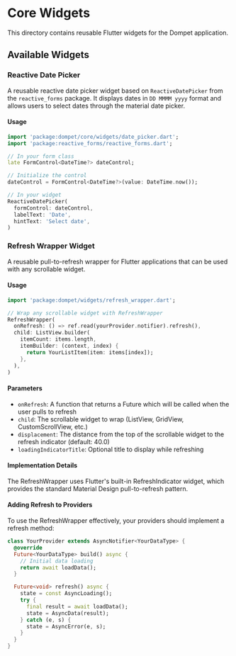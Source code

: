 # Core Widgets

This directory contains reusable Flutter widgets for the Dompet application.

## Available Widgets

### Reactive Date Picker
A reusable reactive date picker widget based on `ReactiveDatePicker` from the `reactive_forms` package. It displays dates in `DD MMMM yyyy` format and allows users to select dates through the material date picker.

#### Usage
```dart
import 'package:dompet/core/widgets/date_picker.dart';
import 'package:reactive_forms/reactive_forms.dart';

// In your form class
late FormControl<DateTime?> dateControl;

// Initialize the control
dateControl = FormControl<DateTime?>(value: DateTime.now());

// In your widget
ReactiveDatePicker(
  formControl: dateControl,
  labelText: 'Date',
  hintText: 'Select date',
)
```

### Refresh Wrapper Widget
A reusable pull-to-refresh wrapper for Flutter applications that can be used with any scrollable widget.

#### Usage

```dart
import 'package:dompet/widgets/refresh_wrapper.dart';

// Wrap any scrollable widget with RefreshWrapper
RefreshWrapper(
  onRefresh: () => ref.read(yourProvider.notifier).refresh(),
  child: ListView.builder(
    itemCount: items.length,
    itemBuilder: (context, index) {
      return YourListItem(item: items[index]);
    },
  ),
)
```

#### Parameters

- `onRefresh`: A function that returns a Future<void> which will be called when the user pulls to refresh
- `child`: The scrollable widget to wrap (ListView, GridView, CustomScrollView, etc.)
- `displacement`: The distance from the top of the scrollable widget to the refresh indicator (default: 40.0)
- `loadingIndicatorTitle`: Optional title to display while refreshing

#### Implementation Details

The RefreshWrapper uses Flutter's built-in RefreshIndicator widget, which provides the standard Material Design pull-to-refresh pattern.

#### Adding Refresh to Providers

To use the RefreshWrapper effectively, your providers should implement a refresh method:

```dart
class YourProvider extends AsyncNotifier<YourDataType> {
  @override
  Future<YourDataType> build() async {
    // Initial data loading
    return await loadData();
  }

  Future<void> refresh() async {
    state = const AsyncLoading();
    try {
      final result = await loadData();
      state = AsyncData(result);
    } catch (e, s) {
      state = AsyncError(e, s);
    }
  }
}
```